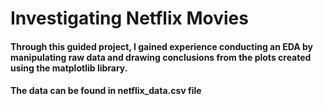 # Investigating Netflix Movies

#### Through this guided project, I gained experience conducting an EDA by manipulating raw data and drawing conclusions from the plots created using the matplotlib library.

#### The data can be found in netflix_data.csv file
